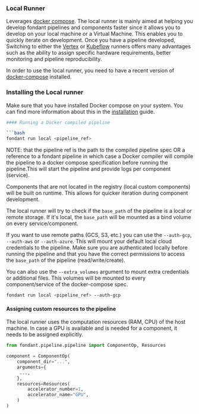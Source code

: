 ### Local Runner


Leverages [docker compose](https://docs.docker.com/compose/). The local runner is mainly aimed
at helping you develop fondant pipelines and components faster since it allows you to develop on
your local machine or a Virtual Machine. This enables you to quickly iterate on development. Once
you have a pipeline developed, Switching to either the [Vertex](vertex.md) or [Kubeflow](kfp.md) runners 
offers many advantages such as the ability to assign specific hardware requirements, 
better monitoring and pipeline reproducibility.

In order to use the local runner, you need to have a recent version of [docker-compose](https://docs.docker.com/compose/install/) installed.

### Installing the Local runner

Make sure that you have installed Docker compose on your system. You can find more information 
about this in the [installation](../guides/installation.md) guide.

```bash
#### Running a Docker compiled pipeline

```bash
fondant run local <pipeline_ref>
```

NOTE: that the pipeline ref is the path to the compiled pipeline spec OR a reference to a fondant pipeline in which case a Docker compiler will compile the pipeline
to a docker compose specification before running the pipeline.This will start the pipeline and provide logs per component (service).

Components that are not located in the registry (local custom components) will be built on runtime. This allows for quicker iteration
during component development. 

The local runner will try to check if the `base_path` of the pipeline is a local or remote storage. If it's local, the `base_path` will be mounted as a bind volume on every service/component.

If you want to use remote paths (GCS, S3, etc.) you can use the `--auth-gcp`, `--auth-aws` or `--auth-azure`.
This will mount your default local cloud credentials to the pipeline. Make sure you are authenticated locally before running the pipeline and
that you have the correct permissions to access the `base_path` of the pipeline (read/write/create). 

You can also use the `--extra_volumes` argument to mount extra credentials or additional files.
This volumes will be mounted to every component/service of the docker-compose spec.

```bash
fondant run local <pipeline_ref> --auth-gcp
```

#### Assigning custom resources to the pipeline

The local runner uses the computation resources (RAM, CPU) of the host machine. In case a GPU is available and is needed for a component,
it needs to be assigned explicitly. 

```python
from fondant.pipeline.pipeline import ComponentOp, Resources

component = ComponentOp(  
    component_dir="...",  
    arguments={  
     ...,  
    },  
    resources=Resources(
        accelerator_number=1,
        accelerator_name="GPU",
    )
)
```